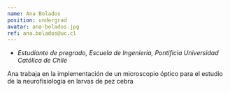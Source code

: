 ```yaml
---
name: Ana Bolados
position: undergrad
avatar: ana-bolados.jpg
ref: ana.bolados@uc.cl
---
```


- _Estudiante de pregrado, Escuela de Ingeniería, Pontificia Universidad Católica de Chile_

Ana trabaja en la implementación de un microscopio óptico para el estudio de la neurofisiología en larvas de pez cebra

